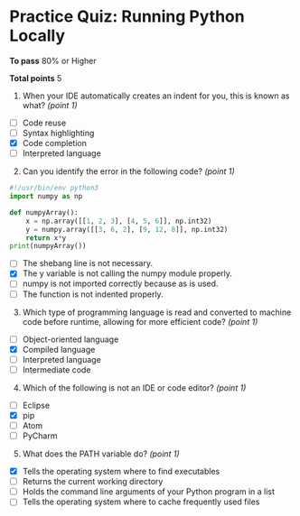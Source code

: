 # Practice Quiz: Running Python Locally

__To pass__ 80% or Higher

__Total points__ 5

1. When your IDE automatically creates an indent for you, this is known as what? _(point 1)_
- [ ] Code reuse
- [ ] Syntax highlighting
- [x] Code completion
- [ ] Interpreted language

2. Can you identify the error in the following code? _(point 1)_
```python
#!/usr/bin/env python3
import numpy as np

def numpyArray():
    x = np.array([[1, 2, 3], [4, 5, 6]], np.int32)
    y = numpy.array([[3, 6, 2], [9, 12, 8]], np.int32)
    return x*y
print(numpyArray())
```
- [ ] The shebang line is not necessary.
- [x] The y variable is not calling the numpy module properly.
- [ ] numpy is not imported correctly because as is used.
- [ ] The function is not indented properly. 

3. Which type of programming language is read and converted to machine code before runtime, allowing for more efficient code? _(point 1)_
- [ ] Object-oriented language
- [x] Compiled language
- [ ] Interpreted language
- [ ] Intermediate code

4. Which of the following is not an IDE or code editor? _(point 1)_
- [ ] Eclipse
- [x] pip
- [ ] Atom
- [ ] PyCharm

5. What does the PATH variable do? _(point 1)_
- [x] Tells the operating system where to find executables 
- [ ] Returns the current working directory
- [ ] Holds the command line arguments of your Python program in a list
- [ ] Tells the operating system where to cache frequently used files

